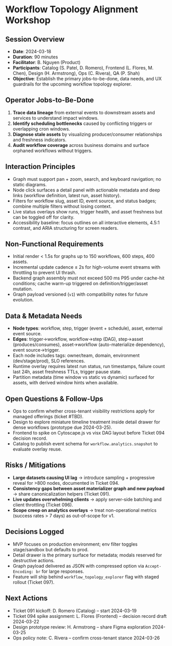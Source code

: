 # Workflow Topology Alignment Workshop

## Session Overview
- **Date**: 2024-03-18
- **Duration**: 90 minutes
- **Facilitator**: B. Nguyen (Product)
- **Participants**: Catalog (S. Patel, D. Romero), Frontend (L. Flores, M. Chen), Design (H. Armstrong), Ops (C. Rivera), QA (P. Shah)
- **Objective**: Establish the primary jobs-to-be-done, data needs, and UX guardrails for the upcoming workflow topology explorer.

## Operator Jobs-to-Be-Done
1. **Trace data lineage** from external events to downstream assets and services to understand impact windows.
2. **Identify scheduling bottlenecks** caused by conflicting triggers or overlapping cron windows.
3. **Diagnose stale assets** by visualizing producer/consumer relationships and freshness indicators.
4. **Audit workflow coverage** across business domains and surface orphaned workflows without triggers.

## Interaction Principles
- Graph must support pan + zoom, search, and keyboard navigation; no static diagrams.
- Node click surfaces a detail panel with actionable metadata and deep links (workflow definition, latest run, asset history).
- Filters for workflow slug, asset ID, event source, and status badges; combine multiple filters without losing context.
- Live status overlays show runs, trigger health, and asset freshness but can be toggled off for clarity.
- Accessibility baseline: focus outlines on all interactive elements, 4.5:1 contrast, and ARIA structuring for screen readers.

## Non-Functional Requirements
- Initial render < 1.5s for graphs up to 150 workflows, 600 steps, 400 assets.
- Incremental update cadence ≤ 2s for high-volume event streams with throttling to prevent UI thrash.
- Backend graph assembly must not exceed 500 ms P95 under cache-hit conditions; cache warm-up triggered on definition/trigger/asset mutation.
- Graph payload versioned (`v1`) with compatibility notes for future evolution.

## Data & Metadata Needs
- **Node types**: workflow, step, trigger (event + schedule), asset, external event source.
- **Edges**: trigger→workflow, workflow→step (DAG), step→asset (produces/consumes), asset→workflow (auto-materialize dependency), event source→trigger.
- Each node includes tags: owner/team, domain, environment (dev/stage/prod), SLO references.
- Runtime overlay requires latest run status, run timestamps, failure count last 24h, asset freshness TTLs, trigger pause state.
- Partition metadata (time window vs static vs dynamic) surfaced for assets, with derived window hints when available.

## Open Questions & Follow-Ups
- Ops to confirm whether cross-tenant visibility restrictions apply for managed offerings (ticket #TBD).
- Design to explore miniature timeline treatment inside detail drawer for dense workflows (prototype due 2024-03-25).
- Frontend to spike on Cytoscape.js vs visx DAG layout before Ticket 094 decision record.
- Catalog to publish event schema for `workflow.analytics.snapshot` to evaluate overlay reuse.

## Risks / Mitigations
- **Large datasets causing UI lag** → introduce sampling + progressive reveal for >800 nodes, documented in Ticket 094.
- **Consistency gaps between asset materializer graph and new payload** → share canonicalization helpers (Ticket 091).
- **Live updates overwhelming clients** → apply server-side batching and client throttling (Ticket 096).
- **Scope creep on analytics overlays** → treat non-operational metrics (success rates > 7 days) as out-of-scope for v1.

## Decisions Logged
- MVP focuses on production environment; env filter toggles stage/sandbox but defaults to prod.
- Detail drawer is the primary surface for metadata; modals reserved for destructive actions.
- Graph payload delivered as JSON with compressed option via `Accept-Encoding: br` for large responses.
- Feature will ship behind `workflow_topology_explorer` flag with staged rollout (Ticket 097).

## Next Actions
- Ticket 091 kickoff: D. Romero (Catalog) – start 2024-03-19
- Ticket 094 spike assignment: L. Flores (Frontend) – decision record draft 2024-03-22
- Design prototype review: H. Armstrong – share Figma exploration 2024-03-25
- Ops policy note: C. Rivera – confirm cross-tenant stance 2024-03-26
